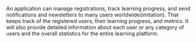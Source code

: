An application can manage registrations, track learning progress, and send notifications and newsletters to many users worldwide(imitation).  That keeps track of the registered users, their learning progress, and metrics. It will also provide detailed information about each user or any category of users and the overall statistics for the entire learning platform.
